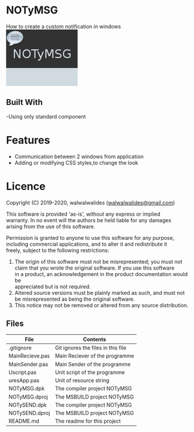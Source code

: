 # NOTyMSG
How to create a custom notification in windows
![](NOTyMSG_.png) 

## Built With
-Using only standard component


# Features  

- Communication between 2 windows from application
- Adding or modifying CSS styles,to change the look 






# Licence
Copyright (C) 2019-2020, walwalwalides (walwalwalides@gmail.com)          
                                                                         
This software is provided 'as-is', without any express or implied          
warranty. In no event will the authors be held liable for any damages      
arising from the use of this software.                                     
                                                                         
Permission is granted to anyone to use this software for any purpose,     
including commercial applications, and to alter it and redistribute it    
freely, subject to the following restrictions:                            

1. The origin of this software must not be misrepresented; you must not    
   claim that you wrote the original software. If you use this software    
   in a product, an acknowledgement in the product documentation would be  
   appreciated but is not required.                                        
2. Altered source versions must be plainly marked as such, and must not be 
   misrepresented as being the original software.                          
3. This notice may not be removed or altered from any source distribution.


## Files

| File | Contents | 
| --- | --- |
| .gitignore | Git ignores the files in this file |
| MainRecieve.pas | Main Reciever of the programme |
| MainSender.pas | Main Sender of the programme |
| Uscript.pas | Unit script of the programme |
| uresApp.pas | Unit of resource string |
| NOTyMSG.dpk | The compiler project NOTyMSG|
| NOTyMSG.dproj | The MSBUILD project NOTyMSG|
| NOTySEND.dpk | The compiler project NOTyMSG|
| NOTySEND.dproj | The MSBUILD project NOTyMSG|
| README.md | The readme for this project |
